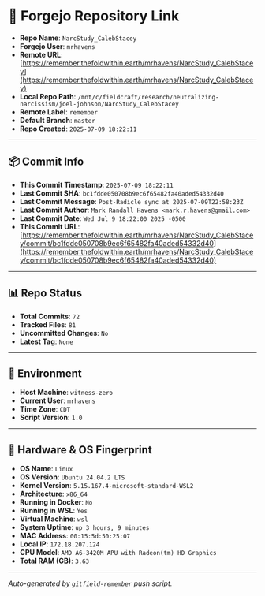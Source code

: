 # 🔗 Forgejo Repository Link

- **Repo Name**: `NarcStudy_CalebStacey`
- **Forgejo User**: `mrhavens`
- **Remote URL**: [https://remember.thefoldwithin.earth/mrhavens/NarcStudy_CalebStacey](https://remember.thefoldwithin.earth/mrhavens/NarcStudy_CalebStacey)
- **Local Repo Path**: `/mnt/c/fieldcraft/research/neutralizing-narcissism/joel-johnson/NarcStudy_CalebStacey`
- **Remote Label**: `remember`
- **Default Branch**: `master`
- **Repo Created**: `2025-07-09 18:22:11`

---

## 📦 Commit Info

- **This Commit Timestamp**: `2025-07-09 18:22:11`
- **Last Commit SHA**: `bc1fdde050708b9ec6f65482fa40aded54332d40`
- **Last Commit Message**: `Post-Radicle sync at 2025-07-09T22:58:23Z`
- **Last Commit Author**: `Mark Randall Havens <mark.r.havens@gmail.com>`
- **Last Commit Date**: `Wed Jul 9 18:22:00 2025 -0500`
- **This Commit URL**: [https://remember.thefoldwithin.earth/mrhavens/NarcStudy_CalebStacey/commit/bc1fdde050708b9ec6f65482fa40aded54332d40](https://remember.thefoldwithin.earth/mrhavens/NarcStudy_CalebStacey/commit/bc1fdde050708b9ec6f65482fa40aded54332d40)

---

## 📊 Repo Status

- **Total Commits**: `72`
- **Tracked Files**: `81`
- **Uncommitted Changes**: `No`
- **Latest Tag**: `None`

---

## 🧭 Environment

- **Host Machine**: `witness-zero`
- **Current User**: `mrhavens`
- **Time Zone**: `CDT`
- **Script Version**: `1.0`

---

## 🧬 Hardware & OS Fingerprint

- **OS Name**: `Linux`
- **OS Version**: `Ubuntu 24.04.2 LTS`
- **Kernel Version**: `5.15.167.4-microsoft-standard-WSL2`
- **Architecture**: `x86_64`
- **Running in Docker**: `No`
- **Running in WSL**: `Yes`
- **Virtual Machine**: `wsl`
- **System Uptime**: `up 3 hours, 9 minutes`
- **MAC Address**: `00:15:5d:50:25:07`
- **Local IP**: `172.18.207.124`
- **CPU Model**: `AMD A6-3420M APU with Radeon(tm) HD Graphics`
- **Total RAM (GB)**: `3.63`

---

_Auto-generated by `gitfield-remember` push script._
